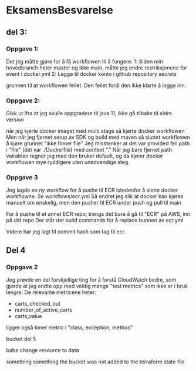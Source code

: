 # EksamensBesvarelse

## del 3: 

### Oppgave 1:

Det jeg måtte gjøre for å få workflowen til å fungere:
1: Siden min hovedbranch heter master og ikke main, måtte jeg endre restriksjonene for event i docker.yml
2: Legge til docker konto i github repository secrets

grunnen til at workflowen feilet:
Den feilet fordi den ikke klarte å logge inn.

### Oppgave 2:

Gikk ut ifra at jeg skulle oppgradere til java 11, ikke gå tilbake til eldre version

når jeg kjørte docker imaget med multi stage så kjørte docker workflowen
Men når jeg fjernet setup av SDK og build med maven så sluttet workflowen å kjøre grunnet "ikke finner file"
Jeg misstenker at det var provided feil path i "file" (det var ./Dockerfile) med context "."
Når jeg bare fjernet path vairablen regner jeg med den bruker default, og da kjører docker
workflowen mye ryddigere uten unødvendige steg.

### Oppgave 3

Jeg lagde en ny workflow for å pushe til ECR istedenfor å slette docker workflowne.
Se workflows/ecr.yml
Så endret jeg slik at docker kan kjøres manuelt om ønskelig, men den pusher til ECR under push og pull til main

For å pushe til et annet ECR repo, trengs det bare å gå til "ECR" på AWS, inn på ditt repo
Der står det build commands for å replace bunnen av ecr.yml

Videre har jeg lagt til commit hash som tag til ecr.

## Del 4

### Oppgave 2

Jeg prøvde en del forskjellige ting for å forstå CloudWatch bedre, som gjorde at jeg endte opp med veldig mange
"test metrics" som ikke er i bruk lengre.
De relevante metricene heter:
- carts_checked_out
- number_of_active_carts
- carts_value

ligger også timer metric i "class, exception, method"


bucket del 5

babe change resource to data


something something the bucket was not added to the terraform state file